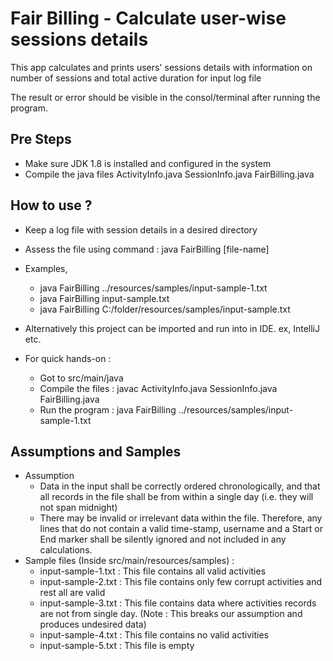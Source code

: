# Fair Billing - Calculate user-wise sessions details

This app calculates and prints users' sessions details with information on number of sessions and total active duration for input log file

The result or error should be visible in the consol/terminal after running the program.

Pre Steps
------------
- Make sure JDK 1.8 is installed and configured in the system
- Compile the java files ActivityInfo.java SessionInfo.java FairBilling.java

How to use ?
------------
- Keep a log file with session details in a desired directory
- Assess the file using command : java FairBilling [file-name]
- Examples,
  - java FairBilling ../resources/samples/input-sample-1.txt
  - java FairBilling input-sample.txt
  - java FairBilling C:/folder/resources/samples/input-sample.txt
  

- Alternatively this project can be imported and run into in IDE. ex, IntelliJ etc.


- For quick hands-on :
  - Got to src/main/java
  - Compile the files : javac ActivityInfo.java SessionInfo.java FairBilling.java  
  - Run the program : java FairBilling ../resources/samples/input-sample-1.txt

Assumptions and Samples
------------
- Assumption
  - Data in the input shall be correctly ordered chronologically, and that all records 
    in the file shall be from within a single day (i.e. they will
  not span midnight)
  - There may be invalid or irrelevant data within the file. Therefore, any lines
    that do not contain a valid time-stamp, username and a Start or End marker shall 
    be silently ignored and not included in any calculations.
- Sample files (Inside src/main/resources/samples) : 
  - input-sample-1.txt : This file contains all valid activities
  - input-sample-2.txt : This file contains only few corrupt activities and rest all are valid
  - input-sample-3.txt : This file contains data where activities records are not from single day. (Note : This breaks our assumption and produces undesired data)
  - input-sample-4.txt : This file contains no valid activities
  - input-sample-5.txt : This file is empty 
